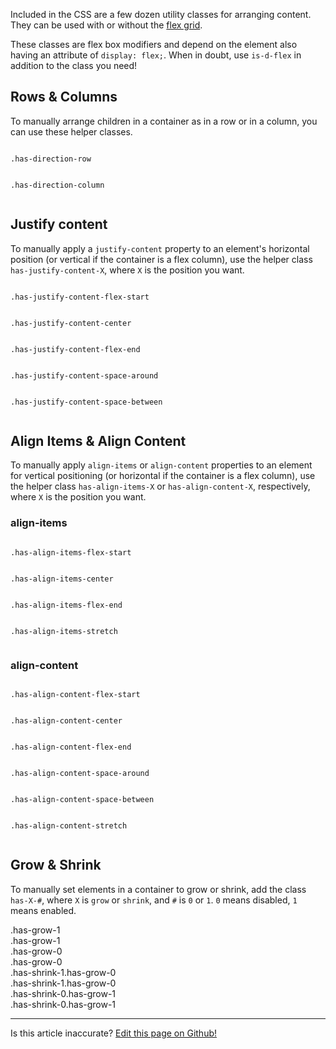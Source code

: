 Included in the CSS are a few dozen utility classes for arranging content. They can be used with or without the [flex grid](/docs/layout/grid). 

These classes are flex box modifiers and depend on the element also having an attribute of `display: flex;`. When in doubt, use `is-d-flex` in addition to the class you need!

## Rows & Columns

To manually arrange children in a container as in a row or in a column, you can use these helper classes.

<div class="row">
  <div class="is-sm-6 is-xs-12 column">
    <p><code>.has-direction-row</code></p>
    <div class="is-d-flex filler-bg has-direction-row">
      <div class="has-grow-1 filler has-p has-m--xs has-shrink-1"></div>
      <div class="has-grow-1 filler has-p has-m--xs has-shrink-1"></div>
    </div>
  </div>
  <div class="is-sm-6 is-xs-12 column">
    <p><code>.has-direction-column</code></p>
    <div class="is-d-flex filler-bg has-direction-column">
      <div class="filler has-m--xs has-shrink-1 has-p"></div>
      <div class="filler has-m--xs has-shrink-1 has-p"></div>
    </div>
  </div>
</div>

## Justify content

To manually apply a `justify-content` property to an element's horizontal position (or vertical if the container is a flex column), use the helper class `has-justify-content-X`, where `X` is the position you want.

<div class="row">
  <div class="is-lg-3 is-sm-6 is-xs-12 column">
    <p><code>.has-justify-content-flex-start</code></p>
    <div class="static-box is-d-flex filler-bg has-justify-content-flex-start">
      <div class="filler has-p has-m--xs has-shrink-1"></div>
    </div>
  </div>
  <div class="is-lg-3 is-sm-6 is-xs-12 column">
    <p><code>.has-justify-content-center</code></p>
    <div class="static-box is-d-flex filler-bg has-justify-content-center">
      <div class="filler has-p has-m--xs has-shrink-1"></div>
    </div>
  </div>
  <div class="is-lg-3 is-sm-6 is-xs-12 column">
    <p><code>.has-justify-content-flex-end</code></p>
    <div class="static-box is-d-flex filler-bg has-justify-content-flex-end">
      <div class="filler has-p has-m--xs has-shrink-1"></div>
    </div>
  </div>
  <div class="is-lg-3 is-sm-6 is-xs-12 column">
    <p><code>.has-justify-content-space-around</code></p>
    <div class="static-box is-d-flex filler-bg has-justify-content-space-around">
      <div class="filler has-p has-m--xs has-shrink-1"></div>
      <div class="filler has-p has-m--xs has-shrink-1"></div>
    </div>
  </div>
  <div class="is-lg-3 is-sm-6 is-xs-12 column">
    <p><code>.has-justify-content-space-between</code></p>
    <div class="static-box is-d-flex filler-bg has-justify-content-space-between">
      <div class="filler has-p has-m--xs has-shrink-1"></div>
      <div class="filler has-p has-m--xs has-shrink-1"></div>
    </div>
  </div>
</div>

## Align Items & Align Content

To manually apply `align-items` or `align-content` properties to an element for vertical positioning (or horizontal if the container is a flex column), use the helper class `has-align-items-X` or `has-align-content-X`, respectively, where `X` is the position you want.

### align-items

<div class="row">
  <div class="is-lg-3 is-sm-6 is-xs-12 column">
    <p><code>.has-align-items-flex-start</code></p>
    <div class="static-height is-d-flex filler-bg has-align-items-flex-start">
      <div class="filler has-p has-m--xs has-shrink-1"></div>
    </div>
  </div>
  <div class="is-lg-3 is-sm-6 is-xs-12 column">
    <p><code>.has-align-items-center</code></p>
    <div class="static-height is-d-flex filler-bg has-align-items-center">
      <div class="filler has-p has-m--xs has-shrink-1"></div>
    </div>
  </div>
  <div class="is-lg-3 is-sm-6 is-xs-12 column">
    <p><code>.has-align-items-flex-end</code></p>
    <div class="static-height is-d-flex filler-bg has-align-items-flex-end">
      <div class="filler has-p has-m--xs has-shrink-1"></div>
    </div>
  </div>
  <div class="is-lg-3 is-sm-6 is-xs-12 column">
    <p><code>.has-align-items-stretch</code></p>
    <div class="static-height is-d-flex filler-bg has-align-items-stretch">
      <div class="filler has-p has-m--xs has-shrink-1"></div>
    </div>
  </div>
</div>

### align-content

<div class="row">
  <div class="is-lg-3 is-sm-6 is-xs-12 column">
    <p><code>.has-align-content-flex-start</code></p>
    <div class="static-height row filler-bg has-align-content-flex-start">
      <div class="filler is-xs-12 column has-p has-m--xs has-shrink-1 has-no-m-inline-start has-no-m-inline-end"></div>
      <div class="filler is-xs-12 column has-p has-m--xs has-shrink-1 has-no-m-inline-start has-no-m-inline-end"></div>
    </div>
  </div>
  <div class="is-lg-3 is-sm-6 is-xs-12 column">
    <p><code>.has-align-content-center</code></p>
    <div class="static-height row filler-bg has-align-content-center">
      <div class="filler is-xs-12 column has-p has-m--xs has-shrink-1 has-no-m-inline-start has-no-m-inline-end"></div>
      <div class="filler is-xs-12 column has-p has-m--xs has-shrink-1 has-no-m-inline-start has-no-m-inline-end"></div>
    </div>
  </div>
  <div class="is-lg-3 is-sm-6 is-xs-12 column">
    <p><code>.has-align-content-flex-end</code></p>
    <div class="static-height row filler-bg has-align-content-flex-end">
      <div class="filler is-xs-12 column has-p has-m--xs has-shrink-1 has-no-m-inline-start has-no-m-inline-end"></div>
      <div class="filler is-xs-12 column has-p has-m--xs has-shrink-1 has-no-m-inline-start has-no-m-inline-end"></div>
    </div>
  </div>
  <div class="is-lg-3 is-sm-6 is-xs-12 column">
    <p><code>.has-align-content-space-around</code></p>
    <div class="static-height row filler-bg has-align-content-space-around">
      <div class="filler is-xs-12 column has-p has-m--xs has-shrink-1 has-no-m-inline-start has-no-m-inline-end"></div>
      <div class="filler is-xs-12 column has-p has-m--xs has-shrink-1 has-no-m-inline-start has-no-m-inline-end"></div>
    </div>
  </div>
  <div class="is-lg-3 is-sm-6 is-xs-12 column">
    <p><code>.has-align-content-space-between</code></p>
    <div class="static-height row filler-bg has-align-content-space-between">
      <div class="filler is-xs-12 column has-p has-m--xs has-shrink-1 has-no-m-inline-start has-no-m-inline-end"></div>
      <div class="filler is-xs-12 column has-p has-m--xs has-shrink-1 has-no-m-inline-start has-no-m-inline-end"></div>
    </div>
  </div>
  <div class="is-lg-3 is-sm-6 is-xs-12 column">
    <p><code>.has-align-content-stretch</code></p>
    <div class="static-height row filler-bg has-align-content-stretch">
      <div class="filler is-xs-12 column has-p has-m--xs has-shrink-1 has-no-m-inline-start has-no-m-inline-end"></div>
      <div class="filler is-xs-12 column has-p has-m--xs has-shrink-1 has-no-m-inline-start has-no-m-inline-end"></div>
    </div>
  </div>
</div>

## Grow & Shrink

To manually set elements in a container to grow or shrink, add the class `has-X-#`, where `X` is `grow` or `shrink`, and `#` is `0` or `1`. `0` means disabled, `1` means enabled. 

<div class="row">
  <div class="is-lg-6 is-xs-12 column">
    <div class="is-d-flex filler-bg has-direction-row">
      <div class="has-grow-1 filler has-p has-m--xs has-shrink-1">.has-grow-1</div>
      <div class="has-grow-1 filler has-p has-m--xs has-shrink-1">.has-grow-1</div>
    </div>
  </div>
  <div class="is-lg-6 is-xs-12 column">
    <div class="is-d-flex filler-bg has-direction-row">
      <div class="has-grow-0 filler has-p has-m--xs has-shrink-1">.has-grow-0</div>
      <div class="has-grow-0 filler has-p has-m--xs has-shrink-1">.has-grow-0</div>
    </div>
  </div>
</div>

<div class="row">
  <div class="is-lg-6 is-xs-12 column">
    <div class="is-d-flex filler-bg has-direction-row">
      <div class="has-shrink-1 has-grow-0 filler has-p has-m--xs has-shrink-1">.has-shrink-1.has-grow-0</div>
      <div class="has-shrink-1 has-grow-0 filler has-p has-m--xs has-shrink-1">.has-shrink-1.has-grow-0</div>
    </div>
  </div>
  <div class="is-lg-6 is-xs-12 column">
    <div class="is-d-flex filler-bg has-direction-row">
      <div class="has-shrink-0 has-grow-1 filler has-p has-m--xs has-shrink-1">.has-shrink-0.has-grow-1</div>
      <div class="has-shrink-0 has-grow-1 filler has-p has-m--xs has-shrink-1">.has-shrink-0.has-grow-1</div>
    </div>
  </div>
</div>

<hr />
<p class="has-text-end">Is this article inaccurate? <a href="https://github.com/geotrev/undernet/tree/master/app/docs/alignment.md">Edit this page on Github!</a></p>
